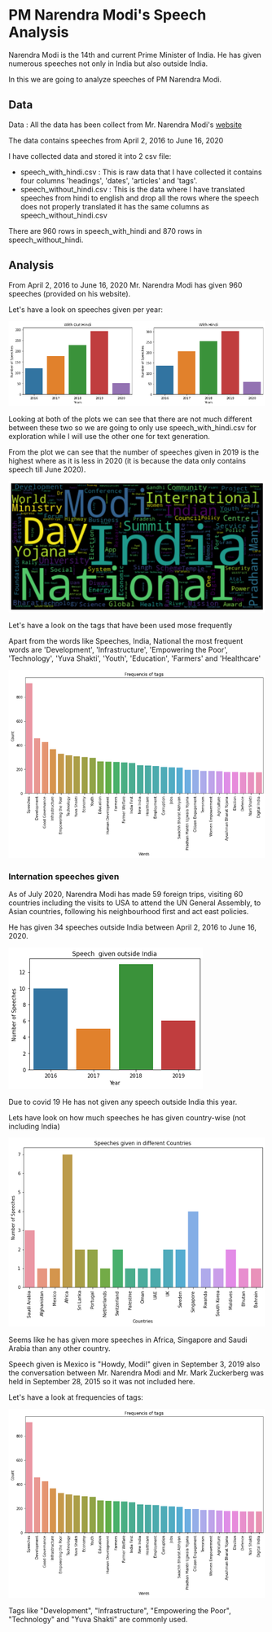 # PM Narendra Modi's Speech Analysis

Narendra Modi is the 14th and current Prime Minister of India. He has given numerous speeches not only in India but also outside India.

In this we are going to analyze speeches of PM Narendra Modi.

## Data

Data : All the data has been collect from Mr. Narendra Modi's [website](https://www.narendramodi.in/)

The data contains speeches from April 2, 2016 to June 16, 2020

I have collected data and stored it into 2 csv file:
  - speech_with_hindi.csv : This is raw data that I have collected it contains four columns 'headings', 'dates', 'articles' and 'tags'.
  - speech_without_hindi.csv : This is the data where I have translated speeches from hindi to english and drop all the rows where the speech does not properly translated it has the same columns as speech_without_hindi.csv
  
There are 960 rows in speech_with_hindi and 870 rows in speech_without_hindi.

## Analysis

From April 2, 2016 to June 16, 2020 Mr. Narendra Modi has given 960 speeches (provided on his website).

Let's have a look on speeches given per year:
 
 ![speeches per year](https://github.com/rishabhvarshney14/pm-modi-speech-analysis/blob/master/images/speech_per_year.png)
 
Looking at both of the plots we can see that there are not much different between these two so we are going to only use speech_with_hindi.csv for exploration while I will use the other one for text generation.

From the plot we can see that the number of speeches given in 2019 is the highest where as it is less in 2020 (it is because the data only contains speech till June 2020).

![wc_all](https://github.com/rishabhvarshney14/pm-modi-speech-analysis/blob/master/images/wc_all.png)

Let's have a look on the tags that have been used mose frequently

Apart from the words like Speeches, India, National the most frequent words are 'Development', 'Infrastructure', 'Empowering the Poor', 'Technology', 'Yuva Shakti', 'Youth', 'Education', 'Farmers' and 'Healthcare'

![fot_all](https://github.com/rishabhvarshney14/pm-modi-speech-analysis/blob/master/images/fot_all.png)

### Internation speeches given

As of July 2020, Narendra Modi has made 59 foreign trips, visiting 60 countries including the visits to USA to attend the UN General Assembly, to Asian countries, following his neighbourhood first and act east policies.

He has given 34 speeches outside India between April 2, 2016 to June 16, 2020.

![spy_international](https://github.com/rishabhvarshney14/pm-modi-speech-analysis/blob/master/images/spy_international.png)

Due to covid 19 He has not given any speech outside India this year.

Lets have look on how much speeches he has given country-wise (not including India)

![speech_given_country](https://github.com/rishabhvarshney14/pm-modi-speech-analysis/blob/master/images/speech_given_countries.png)

Seems like he has given more speeches in Africa, Singapore and Saudi Arabia than any other country. 

Speech given is Mexico is "Howdy, Modi!" given in September 3, 2019 also the conversation between Mr. Narendra Modi and Mr. Mark Zuckerberg was held in September 28, 2015 so it was not included here.

Let's have a look at frequencies of tags:

![fot_international](https://github.com/rishabhvarshney14/pm-modi-speech-analysis/blob/master/images/fot_international.png)

Tags like "Development", "Infrastructure", "Empowering the Poor", "Technology" and "Yuva Shakti" are commonly used.

